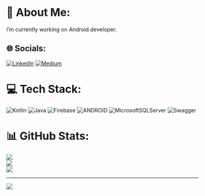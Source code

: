 # 💫 About Me:
 I’m currently working on Android developer.<br>


## 🌐 Socials:
[![LinkedIn](https://img.shields.io/badge/LinkedIn-%230077B5.svg?logo=linkedin&logoColor=white)](https://linkedin.com/in/bedirhansaricayir) [![Medium](https://img.shields.io/badge/Medium-12100E?logo=medium&logoColor=white)](https://medium.com/@bedirhansaricayir) 

# 💻 Tech Stack:
![Kotlin](https://img.shields.io/badge/kotlin-%230095D5.svg?style=flat&logo=kotlin&logoColor=white) ![Java](https://img.shields.io/badge/java-%23ED8B00.svg?style=flat&logo=java&logoColor=white) ![Firebase](https://img.shields.io/badge/firebase-%23039BE5.svg?style=flat&logo=firebase) ![ANDROID](https://img.shields.io/badge/android-%2320232a.svg?style=flat&logo=android&logoColor=%a4c639) ![MicrosoftSQLServer](https://img.shields.io/badge/Microsoft%20SQL%20Sever-CC2927?style=flat&logo=microsoft%20sql%20server&logoColor=white) ![Swagger](https://img.shields.io/badge/-Swagger-%23Clojure?style=flat&logo=swagger&logoColor=white)
# 📊 GitHub Stats:
![](https://github-readme-stats.vercel.app/api?username=bedirhansaricayir&theme=dark&hide_border=false&include_all_commits=false&count_private=true)<br/>
![](https://github-readme-streak-stats.herokuapp.com/?user=bedirhansaricayir&theme=dark&hide_border=false)<br/>
![](https://github-readme-stats.vercel.app/api/top-langs/?username=bedirhansaricayir&theme=dark&hide_border=false&include_all_commits=false&count_private=true&layout=compact)

---
[![](https://visitcount.itsvg.in/api?id=bedirhansaricayir&icon=0&color=2)](https://visitcount.itsvg.in)

<!-- Proudly created with GPRM ( https://gprm.itsvg.in ) -->
